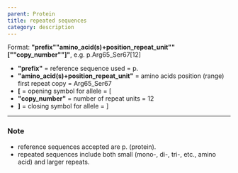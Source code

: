 ```yaml
---
parent: Protein
title: repeated sequences
category: description
---
```


Format:   **"prefix""amino_acid(s)+position_repeat_unit""[""copy_number""]"**,  e.g. p.Arg65_Ser67[12]

*	**"prefix"**  =  reference sequence used  =  p.<br>
*	**"amino_acid(s)+position_repeat_unit"**  =  amino acids position (range) first repeat copy  =  Arg65\_Ser67<br>
*	**[**  =  opening symbol for allele  =  [<br>
*	**"copy_number"**  =  number of repeat units  =  12<br>
*	**]**  =  closing symbol for allele  =  ]

---

### Note

*	reference sequences accepted are p. (protein).
*	repeated sequences include both small (mono-, di-, tri-, etc., amino acid) and larger repeats. 
